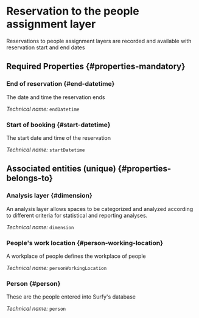 # Reservation to the people assignment layer
<!--- THIS FILE IS GENERATED PLEASE DO NOT EDIT IT DIRECTLY --->

Reservations to people assignment layers are recorded and available with reservation start and end dates

<OH code="personToDimensionBooking"/>




## Required Properties {#properties-mandatory}
    
### End of reservation {#end-datetime}

The date and time the reservation ends

*Technical name:* ```endDatetime```
<PH code="personToDimensionBooking:endDatetime"/>

### Start of booking {#start-datetime}

The start date and time of the reservation

*Technical name:* ```startDatetime```
<PH code="personToDimensionBooking:startDatetime"/>

    



## Associated entities (unique) {#properties-belongs-to}

### Analysis layer {#dimension}

An analysis layer allows spaces to be categorized and analyzed according to different criteria for statistical and reporting analyses.

*Technical name:* ```dimension```
<PH code="personToDimensionBooking:dimension"/>

### People's work location {#person-working-location}

A workplace of people defines the workplace of people

*Technical name:* ```personWorkingLocation```
<PH code="personToDimensionBooking:personWorkingLocation"/>

### Person {#person}

These are the people entered into Surfy's database

*Technical name:* ```person```
<PH code="personToDimensionBooking:person"/>





